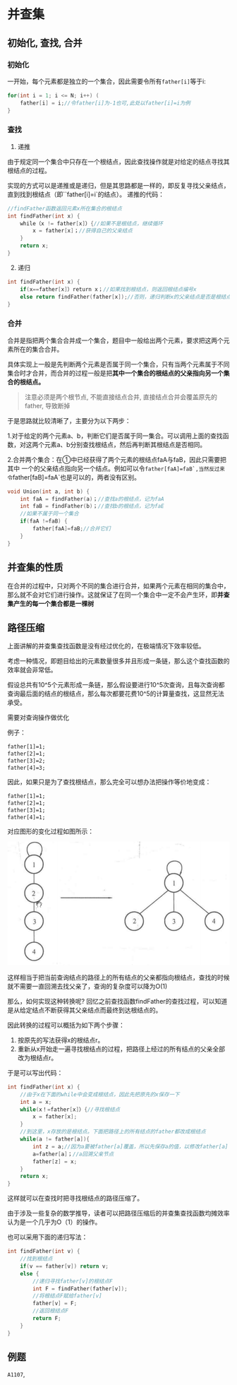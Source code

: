 # 并查集
## 初始化, 查找, 合并

### 初始化

一开始，每个元素都是独立的一个集合，因此需要令所有`father[i]`等于i:

```c++
for(int i = 1; i <= N; i++) (
	father[i] = i;//令father[i]为-1也可,此处以father[i]=i为例
}
```




### 查找

1. 递推

由于规定同一个集合中只存在一个根结点，因此查找操作就是对给定的结点寻找其根结点的过程。

实现的方式可以是递推或是递归，但是其思路都是一样的，即反复寻找父亲结点，直到找到根结点（即``father[i]=i`的结点）。
递推的代码：

```c++
//findFather函数返回元素x所在集合的根结点
int findFather(int x) {
    while（x != father[x]）{//如果不是根结点，继续循环
        x = father[x]；//获得自己的父亲结点
    }
    return x;
}
```

2. 递归

```c++
int findFather(int x) {
    if(x==father[x]）return x；//如果找到根结点，则返回根结点编号x
    else return findFather(father[x]);//否则，递归判断x的父亲结点是否是根结点
}
```

### 合并

合并是指把两个集合合并成一个集合，题目中一般给出两个元素，要求把这两个元素所在的集合合并。

具体实现上一般是先判断两个元素是否属于同一个集合，只有当两个元素属于不同集合时才合并，而合并的过程一般是把**其中一个集合的根结点的父亲指向另一个集合的根结点。**

> 注意必须是两个根节点, 不能直接结点合并, 直接结点合并会覆盖原先的father, 导致断掉

于是思路就比较清晰了，主要分为以下两步：

1.对于给定的两个元素a、b，判断它们是否属于同一集合。可以调用上面的查找函数，对这两个元素a、b分别查找根结点，然后再判断其根结点是否相同。

2.合并两个集合：在①中已经获得了两个元素的根结点faA与faB，因此只需要把其中
一个的父亲结点指向另一个结点。例如可以令``father[faA]=faB`,当然反过来令``father[faB]=faA`也是可以的，两者没有区别。

```c++
void Union(int a, int b) {
	int faA = findFather(a)；//查找a的根结点，记为faA
	int faB = findFather(b)；//查找b的根结点，记为faE
	//如果不属于同一个集合
	if(faA !=faB) {
		father[faA]=faB;//合并它们
	}
}
```

## 并查集的性质

在合并的过程中，只对两个不同的集合进行合并，如果两个元素在相同的集合中，那么就不会对它们进行操作。这就保证了在同一个集合中一定不会产生环，即**并查集产生的每一个集合都是一棵树**



## 路径压缩

上面讲解的并查集查找函数是没有经过优化的，在极端情况下效率较低。

考虑一种情况，即题目给出的元素数量很多并且形成一条链，那么这个查找函数的效率就会非常低。

假设总共有10^5个元素形成一条链，那么假设要进行10^5次查询，且每次查询都查询最后面的结点的根结点，那么每次都要花费10^5的计算量查找，这显然无法承受。

需要对查询操作做优化

例子：

```
father[1]=1;
father[2]=1;
father[3]=2;
father[4]=3;
```


因此，如果只是为了查找根结点，那么完全可以想办法把操作等价地变成：

```
father[1]=1;
father[2]=1;
father[3]=1;
father[4]=1;
```

对应图形的变化过程如图所示：

![image-20211217220219307](img/并查集/image-20211217220219307.png)

这样相当于把当前查询结点的路径上的所有结点的父亲都指向根结点，查找的时候就不需要一直回溯去找父亲了，查询的复杂度可以降为O(1)

那么，如何实现这种转换呢? 回忆之前查找函数findFather的查找过程，可以知道是从给定结点不断获得其父亲结点而最终到达根结点的。

因此转换的过程可以概括为如下两个步骤：

1. 按原先的写法获得x的根结点r。
2. 重新从x开始走一遍寻找根结点的过程，把路径上经过的所有结点的父亲全部改为根结点r。


于是可以写出代码：

```c++
int findFather(int x) {
    //由于x在下面的while中会变成根结点，因此先把原先的x保存一下
    int a = x;
    while(x！=father[x]）{//寻找根结点
    	x = father[x];
    }
    //到这里，x存放的是根结点。下面把路径上的所有结点的father都改成根结点
    while(a != father[a]){
    	int z = a;//因为a要被father[a]覆盖，所以先保存a的值，以修改father[a]
    	a=father[a]；//a回溯父亲节点
        father[z] = x;
    }
    return x;
}
```

这样就可以在查找时把寻找根结点的路径压缩了。

由于涉及一些复杂的数学推导，读者可以把路径压缩后的并查集查找函数均摊效率认为是一个几乎为O（1）的操作。

也可以采用下面的递归写法：

```C++
int findFather(int v) {
    //找到根结点
    if(v == father[v]) return v;
    else {
        //递归寻找father[v]的根结点F
        int F = findFather(father[v]);
        //将根结点F赋给father[v]
        father[v] = F;
        //返回根结点F
        return F;
	}
}
```



## 例题

`A1107`,